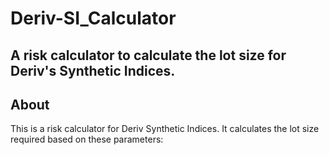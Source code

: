 # Deriv-SI_Calculator
## A risk calculator to calculate the lot size for Deriv's Synthetic Indices.

## About
This is a risk calculator for Deriv Synthetic Indices. It calculates the lot size required based on these parameters:
